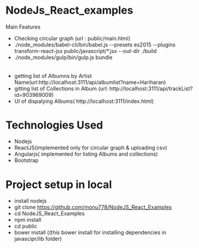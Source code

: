 # NodeJs_React_examples

 Main Features
 
* Checking circular graph  (url : public/main.html)
* ./node_modules/babel-cli/bin/babel.js --presets es2015 --plugins transform-react-jsx public/javascript/*.jsx --out-dir ./build
* ./node_modules/gulp/bin/gulp.js bundle

######
* getting list of Albumns by Artist Name(url:http://localhost:3111/api/albumlist?name=Hariharan)
* gitting list of Collections in Album (url: http://localhost:3111/api/trackList?id=903969009)
* UI of dispalying Albums( http://localhost:3111/index.html)

# Technologies Used

* Nodejs
* ReactJS(implemented only for circular graph & uploading csv)
* Angularjs( implemented for listing Albums and collections)
* Bootstrap 

# Project setup in local

* install nodejs
* git clone https://github.com/monu778/NodeJS_React_Examples
* cd NodeJS_React_Examples
* npm install
* cd public
* bower install ((this bower install for installing dependencies in javascipr/lib folder)

